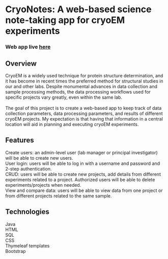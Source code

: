 # CryoNotes: A web-based science note-taking app for cryoEM experiments

### Web app live [here](cryonotes.ue.r.appspot.com )

## Overview

CryoEM is a widely used technique for protein structure determination, and it has become in recent times the preferred
method for structural studies in our and other labs. Despite monumental advances in data collection and sample
processing methods, the data processing workflows used for specific projects vary greatly, even within the same lab.
<br/>
<br/>
The goal of this project is to create a web-based app to keep track of data collection parameters, data processing
parameters, and results of different cryoEM projects. My expectation is that having that information in a central
location will aid in planning and executing cryoEM experiments.

## Features

Create users: an admin-level user (lab manager or principal investigator) will be able to create new users.<br/>
User login: users will be able to log in with a username and password and 2-step authentication.<br/>
CRUD: users will be able to create new projects, add details from different experiments related to a project. Authorized
users will be able to delete experiments/projects when needed.<br/>
View and compare data: users will be able to view data from one project or from different projects related to the same
sample.

## Technologies

Java<br/>
HTML<br/>
SQL<br/>
CSS<br/>
Thymeleaf templates<br/>
Bootstrap